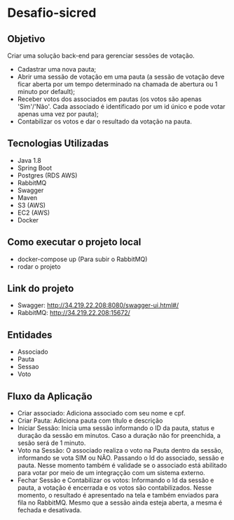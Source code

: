 # Desafio-sicred

## Objetivo
Criar uma solução back-end para gerenciar sessões de votação.

  - Cadastrar uma nova pauta;
  - Abrir uma sessão de votação em uma pauta (a sessão de votação deve ficar aberta por um tempo
    determinado na chamada de abertura ou 1 minuto por default);
  - Receber votos dos associados em pautas (os votos são apenas 'Sim'/'Não'. Cada associado é
    identificado por um id único e pode votar apenas uma vez por pauta);
  - Contabilizar os votos e dar o resultado da votação na pauta.

## Tecnologias Utilizadas
  - Java 1.8
  - Spring Boot
  - Postgres (RDS AWS)
  - RabbitMQ
  - Swagger
  - Maven
  - S3 (AWS)
  - EC2 (AWS)
  - Docker

## Como executar o projeto local
  - docker-compose up (Para subir o RabbitMQ)
  - rodar o projeto

## Link do projeto
  - Swagger: http://34.219.22.208:8080/swagger-ui.html#/
  - RabbitMQ: http://34.219.22.208:15672/

## Entidades
  - Associado
  - Pauta
  - Sessao
  - Voto

## Fluxo da Aplicação
- Criar associado: Adiciona associado com seu nome e cpf.
- Criar Pauta: Adiciona pauta com título e descrição
- Iniciar Sessão: Inicia uma sessão informando o ID da pauta, status e duração da sessão em minutos. Caso a duração não for preenchida, a sesão será de 1 minuto.
- Voto na Sessão: O associado realiza o voto na Pauta dentro da sessão, informando se vota SIM ou NÃO. Passando o Id do associado, sessão e pauta. Nesse momento também é validade se o associado está abilitado para votar por meio de um integraçção com um sistema externo.
- Fechar Sessão e Contabilizar os votos:  Informando o Id da sessão e pauta, a votação é encerrada e os votos são contabilizados. Nesse momento, o resultado é apresentado na tela e também enviados para fila no RabbitMQ. Mesmo que a sessão ainda esteja aberta, a mesma é fechada e desativada.
